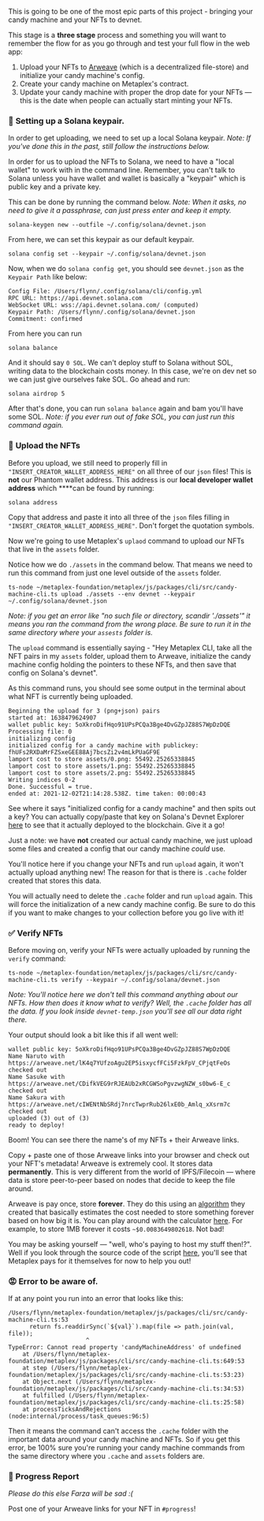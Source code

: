 This is going to be one of the most epic parts of this project - bringing your candy machine and your NFTs to devnet.

This stage is a **three stage** process and something you will want to remember the flow for as you go through and test your full flow in the web app:

1. Upload your NFTs to [Arweave](https://www.arweave.org) (which is a decentralized file-store) and initialize your candy machine's config. 
2. Create your candy machine on Metaplex's contract.
3. Update your candy machine with proper the drop date for your NFTs — this is the date when people can actually start minting your NFTs.

### 🔑 **Setting up a Solana keypair.**

In order to get uploading, we need to set up a local Solana keypair. *Note: If you've done this in the past, still follow the instructions below.*

In order for us to upload the NFTs to Solana, we need to have a "local wallet" to work with in the command line. Remember, you can't talk to Solana unless you have wallet and wallet is basically a "keypair" which is public key and a private key. 

This can be done by running the command below. *Note: When it asks, no need to give it a passphrase, can just press enter and keep it empty.*

```plaintext
solana-keygen new --outfile ~/.config/solana/devnet.json
```

From here, we can set this keypair as our default keypair.

```plaintext
solana config set --keypair ~/.config/solana/devnet.json
```

Now, when we do `solana config get`, you should see `devnet.json` as the `Keypair Path` like below:

```plaintext
Config File: /Users/flynn/.config/solana/cli/config.yml
RPC URL: https://api.devnet.solana.com
WebSocket URL: wss://api.devnet.solana.com/ (computed)
Keypair Path: /Users/flynn/.config/solana/devnet.json
Commitment: confirmed
```

From here you can run

```plaintext
solana balance
```

And it should say `0 SOL`. We can't deploy stuff to Solana without SOL, writing data to the blockchain costs money. In this case, we're on dev net so we can just give ourselves fake SOL. Go ahead and run:

```plaintext
solana airdrop 5
```

After that's done, you can run `solana balance` again and bam you'll have some SOL. *Note: if you ever run out of fake SOL, you can just run this command again.*

### 🚀 **Upload the NFTs**

Before you upload, we still need to properly fill in `"INSERT_CREATOR_WALLET_ADDRESS_HERE"` on all three of our `json` files! This is **not** our Phantom wallet address. This address is our **local developer wallet address** which ****can be found by running:

```plaintext
solana address
```

Copy that address and paste it into all three of the `json` files filling in `"INSERT_CREATOR_WALLET_ADDRESS_HERE"`. Don't forget the quotation symbols.

Now we're going to use Metaplex's `uplaod` command to upload our NFTs that live in the `assets` folder.

Notice how we do `./assets` in the command below. That means we need to run this command from just one level outside of the `assets` folder.

```plaintext
ts-node ~/metaplex-foundation/metaplex/js/packages/cli/src/candy-machine-cli.ts upload ./assets --env devnet --keypair ~/.config/solana/devnet.json
```

*Note: if you get an error like "no such file or directory, scandir './assets'" it means you ran the command from the wrong place. Be sure to run it in the same directory where your `assests` folder is.*

The `upload` command is essentially saying - "Hey Metaplex CLI, take all the NFT pairs in my `assets` folder, upload them to Arweave, initialize the candy machine config holding the pointers to these NFTs, and then save that config on Solana's devnet".

As this command runs, you should see some output in the terminal about what NFT is currently being uploaded.

```plaintext
Beginning the upload for 3 (png+json) pairs
started at: 1638479624907
wallet public key: 5oXkroDifHqo91UPsPCQa3Bge4DvGZpJZ88S7WpDzDQE
Processing file: 0
initializing config
initialized config for a candy machine with publickey: fhUFs2RXDaMrFZSxeGEE88Aj7bcsZi2v4mLkPUaGF9E
lamport cost to store assets/0.png: 55492.25265338845
lamport cost to store assets/1.png: 55492.25265338845
lamport cost to store assets/2.png: 55492.25265338845
Writing indices 0-2
Done. Successful = true.
ended at: 2021-12-02T21:14:28.538Z. time taken: 00:00:43
```

See where it says "initialized config for a candy machine" and then spits out a key? You can actually copy/paste that key on Solana's Devnet Explorer [here](https://explorer.solana.com/?cluster=devnet) to see that it actually deployed to the blockchain. Give it a go!

Just a note: we have **not** created our actual candy machine, we just upload some files and created a config that our candy machine *could* use.

You'll notice here if you change your NFTs and run `upload` again, it won't actually upload anything new! The reason for that is there is `.cache` folder created that stores this data.

You will actually need to delete the `.cache` folder and run `upload` again. This will force the initialization of a new candy machine config. Be sure to do this if you want to make changes to your collection before you go live with it!

### ✅ **Verify NFTs**

Before moving on, verify your NFTs were actually uploaded by running the `verify` command:

```plaintext
ts-node ~/metaplex-foundation/metaplex/js/packages/cli/src/candy-machine-cli.ts verify --keypair ~/.config/solana/devnet.json
```

*Note: You'll notice here we don't tell this command anything about our NFTs. How then does it know what to verify? Well, the `.cache` folder has all the data. If you look inside `devnet-temp.json` you'll see all our data right there.*

Your output should look a bit like this if all went well:

```plaintext
wallet public key: 5oXkroDifHqo91UPsPCQa3Bge4DvGZpJZ88S7WpDzDQE
Name Naruto with https://arweave.net/lK4q7YUfzoAgu2EP5isxycfFCi5FzkFpV_CPjqtFeOs checked out
Name Sasuke with https://arweave.net/CDifkVEG9rRJEAUb2xRCGWSoPgvzwgNZW_s0bw6-E_c checked out
Name Sakura with https://arweave.net/cIWENtNbSRdj7nrcTwprRub26lxE0b_Amlq_xXsrm7c checked out
uploaded (3) out of (3)
ready to deploy!
```

Boom! You can see there the name's of my NFTs + their Arweave links.

Copy + paste one of those Arweave links into your browser and check out your NFT's metadata! Arweave is extremely cool. It stores data **permanently**. This is very different from the world of IPFS/Filecoin — where data is store peer-to-peer based on nodes that decide to keep the file around.

Arweave is pay once, store **forever**. They do this using an [algorithm](https://arwiki.wiki/#/en/storage-endowment#toc_Transaction_Pricing) they created that basically estimates the cost needed to store something forever based on how big it is. You can play around with the calculator [here](https://arweavefees.com/). For example, to store 1MB forever it costs `~$0.0083649802618`. Not bad!

You may be asking yourself — "well, who's paying to host my stuff then!?". Well if you look through the source code of the script [here](https://github.com/metaplex-foundation/metaplex/blob/59ab126e41e6d85b53c79ad7358964dadd12b5f4/js/packages/cli/src/helpers/upload/arweave.ts#L93), you'll see that Metaplex pays for it themselves for now to help you out!

### 😡 **Error to be aware of.**

If at any point you run into an error that looks like this:

```plaintext
/Users/flynn/metaplex-foundation/metaplex/js/packages/cli/src/candy-machine-cli.ts:53
      return fs.readdirSync(`${val}`).map(file => path.join(val, file));
                      ^
TypeError: Cannot read property 'candyMachineAddress' of undefined
    at /Users/flynn/metaplex-foundation/metaplex/js/packages/cli/src/candy-machine-cli.ts:649:53
    at step (/Users/flynn/metaplex-foundation/metaplex/js/packages/cli/src/candy-machine-cli.ts:53:23)
    at Object.next (/Users/flynn/metaplex-foundation/metaplex/js/packages/cli/src/candy-machine-cli.ts:34:53)
    at fulfilled (/Users/flynn/metaplex-foundation/metaplex/js/packages/cli/src/candy-machine-cli.ts:25:58)
    at processTicksAndRejections (node:internal/process/task_queues:96:5)
```

Then it means the command can't access the `.cache` folder with the important data around your candy machine and NFTs. So if you get this error, be 100% sure you're running your candy machine commands from the same directory where you `.cache` and `assets` folders are.

### 🚨 Progress Report

*Please do this else Farza will be sad :(*

Post one of your Arweave links for your NFT in `#progress`!